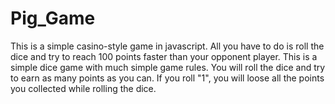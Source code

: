 # Pig_Game

This is a simple casino-style game in javascript. All you have to do is roll the dice and try to reach 100 points faster than your opponent player. This is a simple dice game with much simple game rules. You will roll the dice and try to earn as many points as you can. If you roll "1", you will loose all the points you collected while rolling the dice. 
